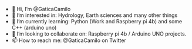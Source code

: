 - 👋 Hi, I’m @GaticaCamilo
- 👀 I’m interested in: Hydrology, Earth sciences and many other things
- 🌱 I’m currently learning: Python (Work and Raspberry pi 4b) and some C++ (arduino uno) 
- 💞️ I’m looking to collaborate on: Raspberry pi 4b / Arduino UNO projects.
- 📫 How to reach me: @GaticaCamilo on Twitter 

<!---
GaticaCamilo/GaticaCamilo is a ✨ special ✨ repository because its `README.md` (this file) appears on your GitHub profile.
You can click the Preview link to take a look at your changes.
--->
